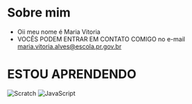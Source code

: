 # Sobre mim
- Oii meu nome é Maria Vitoria 
- VOCÊS PODEM ENTRAR EM CONTATO COMIGO no e-mail maria.vitoria.alves@escola.pr.gov.br
# ESTOU APRENDENDO

![Scratch](https:///img.shields.io/badge/Scrsatch-4D97FF?style=for-the-badge&logo=Scratch&logoColor=white)
![JavaScript](https://img.shields.io/badge/JavaScript-323330?style=for-the-badge&logo=javasript&logoColor=F7DF1E)
